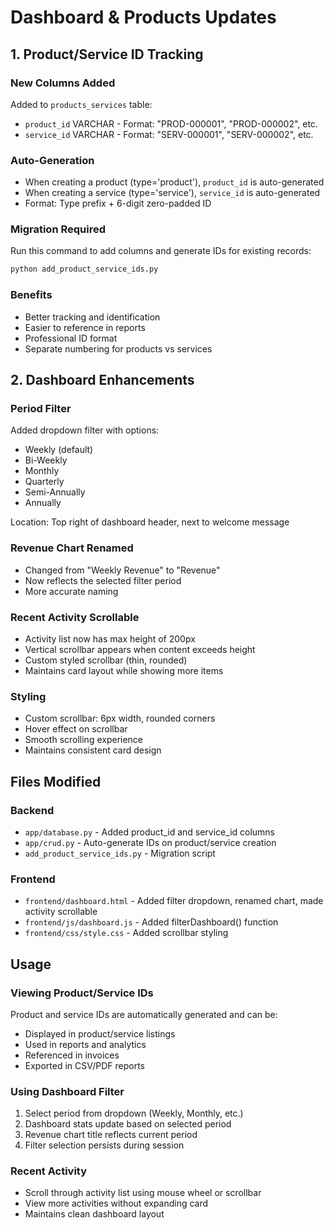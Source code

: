 # Dashboard & Products Updates

## 1. Product/Service ID Tracking

### New Columns Added
Added to `products_services` table:
- `product_id` VARCHAR - Format: "PROD-000001", "PROD-000002", etc.
- `service_id` VARCHAR - Format: "SERV-000001", "SERV-000002", etc.

### Auto-Generation
- When creating a product (type='product'), `product_id` is auto-generated
- When creating a service (type='service'), `service_id` is auto-generated
- Format: Type prefix + 6-digit zero-padded ID

### Migration Required
Run this command to add columns and generate IDs for existing records:
```bash
python add_product_service_ids.py
```

### Benefits
- Better tracking and identification
- Easier to reference in reports
- Professional ID format
- Separate numbering for products vs services

## 2. Dashboard Enhancements

### Period Filter
Added dropdown filter with options:
- Weekly (default)
- Bi-Weekly
- Monthly
- Quarterly
- Semi-Annually
- Annually

Location: Top right of dashboard header, next to welcome message

### Revenue Chart Renamed
- Changed from "Weekly Revenue" to "Revenue"
- Now reflects the selected filter period
- More accurate naming

### Recent Activity Scrollable
- Activity list now has max height of 200px
- Vertical scrollbar appears when content exceeds height
- Custom styled scrollbar (thin, rounded)
- Maintains card layout while showing more items

### Styling
- Custom scrollbar: 6px width, rounded corners
- Hover effect on scrollbar
- Smooth scrolling experience
- Maintains consistent card design

## Files Modified

### Backend
- `app/database.py` - Added product_id and service_id columns
- `app/crud.py` - Auto-generate IDs on product/service creation
- `add_product_service_ids.py` - Migration script

### Frontend
- `frontend/dashboard.html` - Added filter dropdown, renamed chart, made activity scrollable
- `frontend/js/dashboard.js` - Added filterDashboard() function
- `frontend/css/style.css` - Added scrollbar styling

## Usage

### Viewing Product/Service IDs
Product and service IDs are automatically generated and can be:
- Displayed in product/service listings
- Used in reports and analytics
- Referenced in invoices
- Exported in CSV/PDF reports

### Using Dashboard Filter
1. Select period from dropdown (Weekly, Monthly, etc.)
2. Dashboard stats update based on selected period
3. Revenue chart title reflects current period
4. Filter selection persists during session

### Recent Activity
- Scroll through activity list using mouse wheel or scrollbar
- View more activities without expanding card
- Maintains clean dashboard layout
